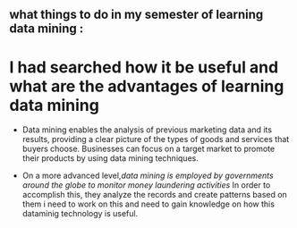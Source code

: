 ## what things to do in my semester of learning data mining :
#   I had searched how it be useful and what are the advantages of learning data mining
* Data mining enables the analysis of previous marketing data and its results, providing a clear picture of the types of goods and services that buyers choose. Businesses can focus on a target market to promote their products by using data mining techniques.

* On a more advanced level,*data mining is employed by governments around the globe to monitor money laundering activities* In order to accomplish this, they analyze the records and create patterns based on them i need to work on this and need to gain knowledge on how this dataminig technology is useful.
